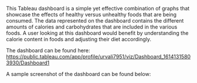 This Tableau dashboard is a simple yet effective combination of graphs that showcase the effects of healthy versus unhealthy foods that are being consumed. The data represented on the dashboard contains the different amounts of calories and carbohydrates that are included in the various foods. A user looking at this dashboard would benefit by understanding the calorie content in foods and adjusting their diet accordingly. 

The dashboard can be found here: https://public.tableau.com/app/profile/urvali7951/viz/Dashboard_16141315803930/Dashboard1

A sample screenshot of the dashboard can be found below:

